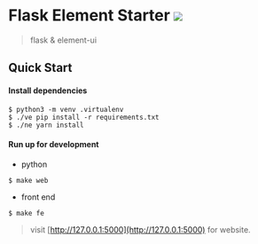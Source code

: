 # Flask Element Starter <img src="https://img.shields.io/badge/status-%20in%20development%20-green.svg">
> flask & element-ui

## Quick Start

#### Install dependencies
```
$ python3 -m venv .virtualenv
$ ./ve pip install -r requirements.txt
$ ./ne yarn install
```

#### Run up for development
- python
```
$ make web
```

- front end
```
$ make fe
```

> visit [http://127.0.0.1:5000](http://127.0.0.1:5000) for website.
